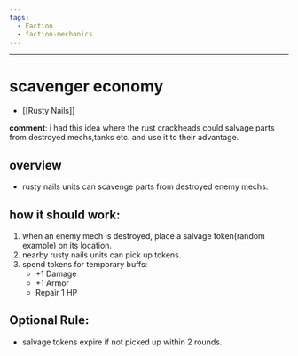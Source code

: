 ```yaml
---
tags:
  - Faction
  - faction-mechanics
---
```

---

# scavenger economy

- [[Rusty Nails]]

**comment**: i had this idea where the rust crackheads could salvage parts from destroyed mechs,tanks etc. and use it to their advantage.
## overview

- rusty nails units can scavenge parts from destroyed enemy mechs.

## how it should work:

1. when an enemy mech is destroyed, place a salvage token(random example) on its location.
2. nearby rusty nails units can pick up tokens.
3. spend tokens for temporary buffs:
   - +1 Damage
   - +1 Armor
   - Repair 1 HP

## Optional Rule:

- salvage tokens expire if not picked up within 2 rounds.
